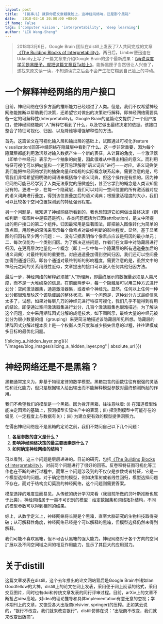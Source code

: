 ```yaml
---
layout: post
title:  "[挑事儿] 就算你把文章糊我脸上，这神经网络呐，还是那个黑箱"
date:   2018-03-10 20:00:00 +0800
if_home: False
tags: ['computer vision', 'interpretability', 'deep learning']
author: "LIU Wang-Sheng"
---
```



>2018年3月6日，Google Brain 团队在distill上发表了7人共同完成的文章 [《The Building Blocks of Interpretability》](https://distill.pub/2018/building-blocks/)。两日后，Limber便迅速在Udacity上写了一篇文章来介绍Google Brain的这个最新成果：[《再说深度学习是黑匣子，就把这篇文章互Ta脸上》](https://zhuanlan.zhihu.com/p/34378318)。能拆黑匣子当然很让人兴奋了，遂找来原文读一读，不知道读完之后会不会产生把它糊到自己脸上的冲动。

<!-- more -->

# 一个解释神经网络的用户接口
目前，神经网络在很多方面的推断能力已经超过了人类。但是，我们不仅希望神经网络能推断以帮助我们决策，还希望它对做出的决策进行解释，即神经网络需要具备一定的可解释性(Interpretability)。Google Brain的这篇论文提供了一个用户接口，使神经网络能向“人”解释它看到了什么，以及它做出最终决定的依据。该接口整合了特征可视化、归因、以及降维等增强解释性的方法。

首先，这篇论文在可视化输入层和输出层的基础上，试图通过可视化(feature visualization)回答神经网络在隐藏层中看到了什么。这一步非常重要，因为每个隐藏层都能利用激活器对输入数据产生一个新的表征。从计算的角度，一个激活器（即单个神经元）表示为一个抽象的向量，因此很难从中得出相应的意义。而利用特征可视化可以把向量和一个更容易理解得"语义词典"进行一一对应。语义词典使我们能把神经网络学到的抽象向量和常规的实际概念联系起来。需要注意的是，尽管我们非常希望用明确的词语来概括每个语义词典，但这个操作是有损的。因为神经网络可能已经学到了人类无法察觉的细微差别，甚至它学到的概念是人类认知里没有的。更进一步，在每一个隐藏层，我们可以对同一空间位置的所有激活器对应的语义词典进行叠加，得到该位置叠加后的语义词典；根据激活程度的大小，我们可以比较各个空间位置探测到的特征强弱程度。

另一个问题是，我知道了神经网络所看到的，我也想知道它如何做出最终决定（例如判断一张图片中是猫还是狗）。各类问题概括为归因(attribution)，是文中所提出的用户接口的第二个组件。归因最常用是显著图法，即把输入图像转化为简单的热点图，用颜色的深浅来表示每个像素点对最终判断的影响程度。显然，基于显著图的归因有至少两个问题：一、没有证据表明每个像素点应该是归因的最小单元；二、每次仅能为一个类别归因。为了解决这些问题，作者们在文章中对隐藏层进行归因，在更高层次地量化一个概念（即上一步中每一个隐藏层的所有通道叠加后的语义词典）对最终判断的重要性。对应通道叠加得到空间归因，我们还可以空间叠加得到通道归因，即各个通道对最终判断的影响程度。需要注意的是，虽然文中的神经元之间的关系用线性近似，文章提出的接口可以嵌入任何其他归因方法。

最后一步，神经网络的解释必须被“人”所理解，即最终展示的数据量必须是人类尺度，而不是一大堆纷杂的信息。在前面两步中，每一个隐藏层可以用三种方式进行划分：空间激活器集，通道激活器集，或者单个神经元。显然，任何以上任何一种划分都很难反映这个该隐藏层的整体状况。另一个问题是，这种划分方式最终信息太多了，试想，如果对每层几万的神经元进行特征可视化，我们几乎不能得到有用的结论，即便通过空间激活器集进行划分，几百个激活器集也很难描述。为了解决这个问题，文中采用矩阵因式分解的成组技术，如下图所示，最终大量的神经元被划分为很小数量的组（grouping）来更简洁地描述该隐藏层所见所想。隐藏层的矩阵因式分解过程本质上是一个权衡人类尺度和减少损失信息的过程，往往建模成多目标的最优化问题。

![slicing_a_hidden_layer.png]({{ "/images/blog_images/slicing_a_hidden_layer.png" | absolute_url }})


# 神经网络还是不是黑箱？
黑箱通常定义为，非基于物理定律的数学模型。黑箱包含的函数往往有很强的灵活性和泛化能力，但只是根据输入给出输出而不能解释模型参数对最终预测所起的作用。

我们不希望我们的模型是一个黑箱。因为拆开黑箱，往往意味着: (i) 在知道模型性能决定因素的基础上，预测模型实际生产中的表现；(ii) 探测到模型中可能存在的偏见（一定程度上与数据有关）；(iii) 为建立更有效的模型提供洞察力。

在得出神经网络是不是黑箱的定论之前，我们不妨问自己以下几个问题：

 1. **各层参数的含义是什么？**
 2. **影响神经网络决策的最主要因素是什么？**
 3. **如何确定神经网络的结构？**

可以看到，这三个问题是层层递进的。目前的研究，包括[《The Building Blocks of Interpretability》](https://distill.pub/2018/building-blocks/)，对前两个问题进行了很好的回答。反卷积特征图可视化等工作也在不断的进行过程中。而第三个问题涉及到的不仅仅是参数或者特征，它是一个模型选择的问题。对于确定性的模型，例如决策树或者线性回归，模型选择问题不存在，而对于结构变幻莫测的神经网络，这个问题则需要答案。

模型选择的难度显而易见，从传统的统计学习来看（我目前所做的贝叶斯推断也属于此类），神经网络属于一类不可识别的模型：给定数据集和网络拓扑结构，不同的模型参数可以得到相同的结果。

综上，从数学定义上，神经网络将长期是个黑箱，直至大脑研究的生物科技取得突破；从可解释性角度，神经网络已经是个可以解释的黑箱，但模型选择仍然未得到解释。

我们可能不喜欢黑箱，但不可否认黑箱的强大能力。神经网络对于各个方向的空间扩展以及不同空间域之间的相互作用能力，显示了其巨大的应用潜力。

# 关于distill
这篇文章发表在distill，这个去年推出的论文网站背后是Google Brain中诸如Ian Goodfellow的大神。distill上的论文在网上发表，采用便于网上阅读的格式，采用交互图片，同时也有doi和传统文章发表的同行评审过程。目前，arXiv上的文章不断抢占idea高地，对idea的理论推导和具体implementation有意无意的忽视；学术期刊上的文章，又饱受各大出版商(elsivier, springer)的压榨。正如某云说的，“银行不改变，我们就来改变银行”，distill仿佛在说：“出版商不改变，我们就来改变出版商”。





